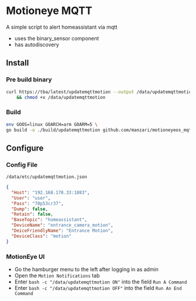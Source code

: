 # Motioneye MQTT
A simple script to alert homeassistant via mqtt
- uses the binary_sensor component
- has autodiscovery

## Install
### Pre build binary
```bash
curl https://tba/latest/updatemqttmotion --output /data/updatemqttmotion \
    && chmod +x /data/updatemqttmotion
```

### Build
```bash
env GOOS=linux GOARCH=arm GOARM=5 \
go build -o ./build/updatemqttmotion github.com/manzari/motioneyeos_mqtt #gosetup
```

## Configure
### Config File
`/data/etc/updatemqttmotion.json`
```json
{
  "Host": "192.168.178.33:1883",
  "User": "user",
  "Pass": "70p53cr37",
  "Dump": false,
  "Retain": false,
  "BaseTopic": "homeassistant",
  "DeviceName": "entrance_camera_motion",
  "DeiceFriendlyName": "Entrance Motion",
  "DeviceClass": "motion"
}
```
### MotionEye UI
- Go the hamburger menu to the left after logging in as admin
- Open the `Motion Notifications` tab
- Enter `bash -c "/data/updatemqttmotion ON"` into the field `Run A Command`
- Enter `bash -c "/data/updatemqttmotion OFF"` into the field `Run An End Command`

